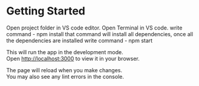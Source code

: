 # Getting Started

Open project folder in VS code editor.
Open Terminal in VS code.
write command - npm install
that command will install all dependencies, once all the dependencies are installed
write command - npm start

This will run the app in the development mode.\
Open [http://localhost:3000](http://localhost:3000) to view it in your browser.

The page will reload when you make changes.\
You may also see any lint errors in the console.
